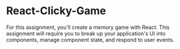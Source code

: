 # React-Clicky-Game

For this assignment, you'll create a memory game with React. This assignment will require you to break up your application's UI into components, manage component state, and respond to user events.


